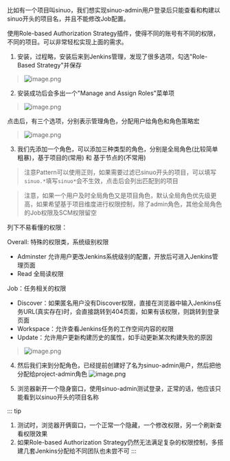 比如有一个项目叫sinuo，我们想实现sinuo-admin用户登录后只能查看和构建以sinuo开头的项目名，并且不能修改Job配置。

使用Role-based Authorization Strategy插件，使得不同的账号有不同的权限，不同的项目。可以非常轻松实现上面的需求。

1. 安装，过程略，安装后来到Jenkins管理，发现了很多选项，勾选"Role-Based Strategy"并保存
> ![image.png](https://hexo-blog.pek3b.qingstor.com/upload_images/71414-1b5294b72106d208.png?imageMogr2/auto-orient/strip%7CimageView2/2/w/1240)

2. 安装成功后会多出一个"Manage and Assign Roles"菜单项
> ![image.png](https://hexo-blog.pek3b.qingstor.com/upload_images/71414-20bbde56df0e2caa.png?imageMogr2/auto-orient/strip%7CimageView2/2/w/1240)

点击后，有三个选项，分别表示管理角色，分配用户给角色和角色策略宏
> ![image.png](https://hexo-blog.pek3b.qingstor.com/upload_images/71414-1af37d6c7f3648f5.png?imageMogr2/auto-orient/strip%7CimageView2/2/w/1240)

3.  我们先添加一个角色，可以添加三种类型的角色，分别是全局角色(比较简单粗暴)，基于项目的(常用) 和 基于节点的(不常用)

> 注意Pattern可以使用正则，如果需要过滤已sinuo开头的项目，可以填写`sinuo.*`填写`sinuo*`会不生效，点击后会列出匹配到的项目

> 注意，如果一个用户及时全局角色又是项目角色，默认全局角色优先级更高，如果希望基于项目维度进行权限控制，除了admin角色，其他全局角色的Job权限及SCM权限留空

列下不易看懂的权限：

Overall: 特殊的权限类，系统级别权限
- Adminster 允许用户更改Jenkins系统级别的配置，开放后可进入Jenkins管理页面
- Read 全局读权限

Job：任务相关的权限
- Discover：如果匿名用户没有Discover权限，直接在浏览器中输入Jenkins任务URL(真实存在)时，会直接跳转到404页面，如果有该权限，则跳转到登录页面
- Workspace：允许查看Jenkins任务的工作空间内容的权限
- Update：允许用户更新构建历史的属性，如手动更新某次构建失败的原因

> ![image.png](https://hexo-blog.pek3b.qingstor.com/upload_images/71414-4bc5ef5b6ae93234.png?imageMogr2/auto-orient/strip%7CimageView2/2/w/1240)

4. 然后我们来到分配角色，已经提前创建好了名为sinuo-admin用户，然后把他分配给project-admin角色
![image.png](https://hexo-blog.pek3b.qingstor.com/upload_images/71414-ed6bb26fc2d8b9b0.png?imageMogr2/auto-orient/strip%7CimageView2/2/w/1240)

5. 浏览器新开一个隐身窗口，使用sinuo-admin测试登录，正常的话，他应该只能看到以sinuo开头的项目名称

::: tip
1. 测试时，浏览器开俩窗口，一个正常一个隐藏，一个修改权限，另一个刷新查看权限效果
2. 如果Role-based Authorization Strategy仍然无法满足复杂的权限控制，多搭建几套Jenkins分配给不同团队也未尝不可
:::
